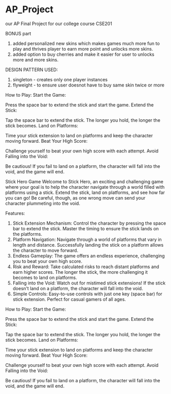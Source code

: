 # AP_Project
our AP Final Project for our college course CSE201


BONUS part
1. added personalized new skins which makes games much more fun to play and thrives player to earn more point and unlocks more skins.
2. added option to buy cherries and make it easier for user to unlocks more and more skins.

DESIGN PATTERN USED:
1. singleton - creates only one player instances
2. flyweight - to ensure user doesnot have to buy same skin twice or more

How to Play:
Start the Game:

Press the space bar to extend the stick and start the game.
Extend the Stick:

Tap the space bar to extend the stick. The longer you hold, the longer the stick becomes.
Land on Platforms:

Time your stick extension to land on platforms and keep the character moving forward.
Beat Your High Score:

Challenge yourself to beat your own high score with each attempt.
Avoid Falling into the Void:

Be cautious! If you fail to land on a platform, the character will fall into the void, and the game will end.




Stick Hero Game
Welcome to Stick Hero, an exciting and challenging game where your goal is to help the character navigate through a world filled with platforms using a stick. Extend the stick, land on platforms, and see how far you can go! Be careful, though, as one wrong move can send your character plummeting into the void.

Features:
1. Stick Extension Mechanism:
   Control the character by pressing the space bar to extend the stick.
   Master the timing to ensure the stick lands on the platforms.
2. Platform Navigation:
   Navigate through a world of platforms that vary in length and distance.
   Successfully landing the stick on a platform allows the character to move forward.
3. Endless Gameplay:
   The game offers an endless experience, challenging you to beat your own high score.
4. Risk and Reward:
   Take calculated risks to reach distant platforms and earn higher scores.
   The longer the stick, the more challenging it becomes to land on platforms.
5. Falling into the Void:
   Watch out for mistimed stick extensions! If the stick doesn't land on a platform, the character will fall into the void.
6. Simple Controls:
   Easy-to-use controls with just one key (space bar) for stick extension.
   Perfect for casual gamers of all ages.

How to Play:
Start the Game:

Press the space bar to extend the stick and start the game.
Extend the Stick:

Tap the space bar to extend the stick. The longer you hold, the longer the stick becomes.
Land on Platforms:

Time your stick extension to land on platforms and keep the character moving forward.
Beat Your High Score:

Challenge yourself to beat your own high score with each attempt.
Avoid Falling into the Void:

Be cautious! If you fail to land on a platform, the character will fall into the void, and the game will end.
